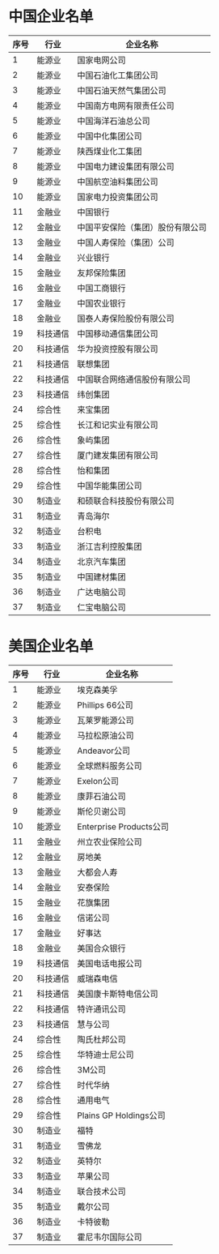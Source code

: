 
# 中国企业名单

| 序号 |行业  |企业名称  |
| --- | --- | --- |
| 1 | 能源业 | 国家电网公司 |
| 2 | 能源业 | 中国石油化工集团公司 |
| 3 | 能源业 | 中国石油天然气集团公司 |
| 4 | 能源业 | 中国南方电网有限责任公司 |
| 5 | 能源业 | 中国海洋石油总公司 |
| 6 | 能源业 | 中国中化集团公司 |
| 7 | 能源业 | 陕西煤业化工集团 |
| 8 | 能源业 | 中国电力建设集团有限公司 |
| 9 | 能源业 | 中国航空油料集团公司 |
| 10 | 能源业 | 国家电力投资集团公司 |
| 11 | 金融业 | 中国银行 |
| 12 |金融业 |中国平安保险（集团）股份有限公司 |
| 13 |金融业  |中国人寿保险（集团）公司 |
|14 |金融业  |兴业银行 |
|15 |金融业  |友邦保险集团 |
|16 |金融业  |中国工商银行 |
|17 |金融业  |中国农业银行 |
|18 |金融业  |国泰人寿保险股份有限公司 |
|19 |科技通信 |中国移动通信集团公司 |
|20 |科技通信 |华为投资控股有限公司 |
|21 |科技通信 |联想集团 |
|22 |科技通信 |中国联合网络通信股份有限公司 |
|23 |科技通信 |纬创集团 |
|24 |综合性 |来宝集团 |
|25 |综合性 |长江和记实业有限公司 |
|26 |综合性 |象屿集团 |
|27 |综合性 |厦门建发集团有限公司 |
|28 |综合性 |怡和集团 |
|29 |综合性 |中国华能集团公司 |
|30 |制造业 |和硕联合科技股份有限公司 |
|31 |制造业 |青岛海尔 |
|32 |制造业 |台积电|
|33 |制造业 |浙江吉利控股集团 |
|34 |制造业 |北京汽车集团 |
|35 |制造业 |中国建材集团 |
|36 |制造业 |广达电脑公司 |
|37 |制造业 |仁宝电脑公司 |

# 美国企业名单

| 序号 |行业  |企业名称  |
| --- | --- | --- |
| 1 | 能源业 | 埃克森美孚 |
| 2 | 能源业 | Phillips 66公司 |
| 3 | 能源业 | 瓦莱罗能源公司 |
| 4 | 能源业 | 马拉松原油公司 |
| 5 | 能源业 | Andeavor公司 |
| 6 | 能源业 | 全球燃料服务公司 |
| 7 | 能源业 | Exelon公司 |
| 8 | 能源业 | 康菲石油公司 |
| 9 | 能源业 | 斯伦贝谢公司 |
| 10 | 能源业 | Enterprise Products公司 |
| 11 | 金融业 | 州立农业保险公司 |
| 12 | 金融业 | 房地美 |
| 13 | 金融业 | 大都会人寿 |
| 14 | 金融业 | 安泰保险 |
| 15 | 金融业 | 花旗集团 |
| 16 | 金融业 | 信诺公司 |
| 17 | 金融业 | 好事达 |
| 18 | 金融业 | 美国合众银行 |
| 19 | 科技通信 | 美国电话电报公司 |
| 20 | 科技通信 | 威瑞森电信 |
| 21 | 科技通信 | 美国康卡斯特电信公司 |
| 22 | 科技通信 | 特许通讯公司 |
| 23 | 科技通信 | 慧与公司 |
| 24 | 综合性 | 陶氏杜邦公司 |
| 25 | 综合性 | 华特迪士尼公司 |
| 26 | 综合性 | 3M公司 |
| 27 | 综合性 | 时代华纳 |
| 28 | 综合性 | 通用电气 |
| 29 | 综合性 | Plains GP Holdings公司 |
| 30 | 制造业 | 福特 |
| 31 | 制造业 | 雪佛龙 |
| 32 | 制造业 | 英特尔 |
| 33 | 制造业 | 苹果公司 |
| 34 | 制造业 | 联合技术公司 |
| 35 | 制造业 | 戴尔公司 |
| 36 | 制造业 | 卡特彼勒 |
| 37 | 制造业 | 霍尼韦尔国际公司 |
